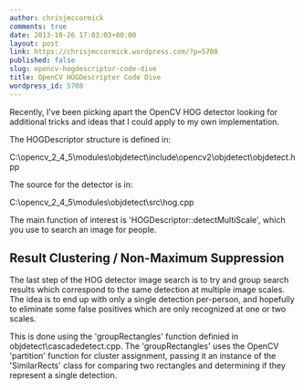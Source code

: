 ```yaml
---
author: chrisjmccormick
comments: true
date: 2013-10-26 17:03:03+00:00
layout: post
link: https://chrisjmccormick.wordpress.com/?p=5708
published: false
slug: opencv-hogdescriptor-code-dive
title: OpenCV HOGDescriptor Code Dive
wordpress_id: 5708
---
```


Recently, I've been picking apart the OpenCV HOG detector looking for additional tricks and ideas that I could apply to my own implementation.

The HOGDescriptor structure is defined in:

C:\opencv_2_4_5\modules\objdetect\include\opencv2\objdetect\objdetect.hpp

The source for the detector is in:

C:\opencv_2_4_5\modules\objdetect\src\hog.cpp

The main function of interest is 'HOGDescriptor::detectMultiScale', which you use to search an image for people.


## Result Clustering / Non-Maximum Suppression


The last step of the HOG detector image search is to try and group search results which correspond to the same detection at multiple image scales. The idea is to end up with only a single detection per-person, and hopefully to eliminate some false positives which are only recognized at one or two scales.

This is done using the 'groupRectangles' function definied in objdetect\cascadedetect.cpp. The 'groupRectangles' uses the OpenCV 'partition' function for cluster assignment, passing it an instance of the 'SimilarRects' class for comparing two rectangles and determining if they represent a single detection.

